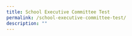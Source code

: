 ```yaml
---
title: School Executive Committee Test
permalink: /school-executive-committee-test/
description: ""
---
```

